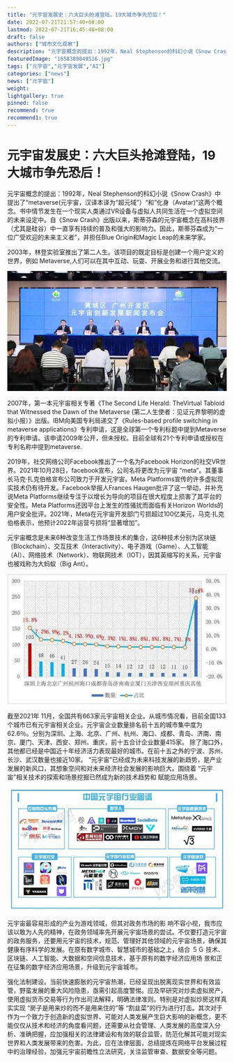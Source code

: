 ```yaml
---
title: "元宇宙发展史：六大巨头抢滩登陆，19大城市争先恐后！"
date: 2022-07-21T21:57:40+08:00
lastmod: 2022-07-21T16:45:40+08:00
draft: false
authors: ["城市文化观察"]
description: "元宇宙概念的提出：1992年，Neal Stephenson的科幻小说《Snow Crash》中提出了“metaverse(元宇宙，汉译本译为“超元域”）“和”化身（Avatar)“这两个概念。"
featuredImage: "1658389049516.jpg"
tags: ["元宇宙","元宇宙发展","AI"]
categories: ["news"]
news: ["元宇宙"]
weight: 
lightgallery: true
pinned: false
recommend: true
recommend1: true
---
```


# 元宇宙发展史：六大巨头抢滩登陆，19大城市争先恐后！

元宇宙概念的提出：1992年，Neal Stephenson的科幻小说《Snow Crash》中提出了“metaverse(元宇宙，汉译本译为“超元域”）“和”化身（Avatar)“这两个概念。书中情节发生在一个现实人类通过VR设备与虚拟人共同生活在一个虚拟空间的未来设定中。自《Snow Crash》出版以来，斯蒂芬森的元宇宙概念在高科技界（尤其是硅谷）中一直享有持续的普及和强大的影响力。因此，斯蒂芬森成为“一位广受欢迎的未来主义者”，并担任Blue Origin和Magic Leap的未来学家。

2003年，林登实验室推出了第二人生。该项目的既定目标是创建一个用户定义的世界，例如 Metaverse,人们可以在其中互动、玩耍、开展业务和进行其他交流。

![1](1658367032746.jpg)

2007年，第一本元宇宙相关专著《The Second Life Herald: TheVirtual Tabloid that Witnessed the Dawn of the Metaverse (第二人生使者：见证元界黎明的虚拟小报）》出版。IBM向美国专利局递交了《Rules-based profile switching in metaverse applications》专利申请，这是全球第一个专利标题中提到Metaverse的专利申请。该申请2009年公开，但未授权。目前全球有21个专利申请或授权在专利名称中提到metaverse.

2019年，社交网络公司Facebook推出了一个名为Facebook Horizon的社交VR世界。2021年10月28日，facebook宣布，公司名将更改为元宇宙 “meta”。其董事长马克·扎克伯格宣布公司致力于开发元宇宙。Meta Platforms宣传的许多虚拟现实技术仍有待开发。Facebook举报人Frances Haugen批评了这一举动，并补充说Meta Platforms继续专注于以增长为导向的项目在很大程度上损害了其平台的安全性。Meta Platforms还因平台上发生的性骚扰而面临有关Horizon Worlds的用户安全批评。2021年，Meta在元宇宙开发部门亏损超过100亿美元，马克·扎克伯格表示，他预计2022年运营亏损将“显著增加”。

元宇宙概念是未来6种改变生活工作场景技术的集合，这6种技术分别为区块链（Blockchain）、交互技术（Interactivity）、电子游戏（Game）、人工智能（AI）、网络技术（Network）、物联网技术（IOT），因其英缩写的关系，元宇宙也被戏称为大蚂蚁（Big Ant）。

![2](1658367210384.jpg)

截至2021年 11月，全国共有663家元宇宙相关企业。从城市情况看，目前全国133个城市已有元宇宙相关企业。元宇宙企业数量排名前十五的城市集中度为62.6％。分别为深圳、上海、北京、广州、杭州、海口、成都、青岛、济南、南京、厦门、天津、西安、郑州、重庆，前十五合计企业数量415家。 除了海口外，其他都已经是中国近十年经济活力表现最好的城市。在前十五之外的宁波、苏州、长沙、武汉数量也接近10家。 “元宇宙”已经成为未来科技发展的新趋势，是产业发展的新风口，其想象空间和对未来经济社会发展的影响巨大。围绕着 “元宇宙”相关技术的探索和场景挖掘已然成为新的技术趋势和 赋能应用场景。

![3](1658367333088.jpg)

元宇宙最容易形成的产业为游戏领域，但其对政务市场的影 响不容小视，我市应该以敢为人先的精神，在政务领域率先开展元宇宙场景的尝试。不仅要打造元宇宙的政务服务，还要用元宇宙的技术，规范、管理好其他领域的元宇宙场景，确保其健康有序科学的发展。在原有数字城市、智慧城市的基础之上，结合 ５Ｇ 技术、区块链、人工智能、大数据和空间信息技术，基于原有的数字经济应用场 景和正在征集的数字经济应用场景，升级到元宇宙城市。

强化法制建设。当前快速膨胀的元宇宙热潮，已经呈现出脱离现实世界和有效监管，野蛮发展的重大风险隐患，亟需引起高度警惕。应及早研究对炒卖虚拟房产，使用虚拟货币交易等行为作出司法解释，明确法律准则。特别是对虚拟炒房这样真实实现 “房子是用来炒的而不是用来住的”等 “割韭菜”的行为进行打击。其次对于作为一个致力于创造新的虚拟世界、可能对人类发展产生巨大影响的新概念，更不能仅仅从技术和经济的角度看问题，还需要从社会管理、人类发展的高度深入分析、准确把握，应加强相关的法律建设和有效的联合监管，防范化解其可能对现实世界和人类发展带来的危害。为此，应在法律层面，总结提炼在网络平台发展过程中的治理经验，加强元宇宙前瞻性立法研究，关注监管审查、数据安全等问题。